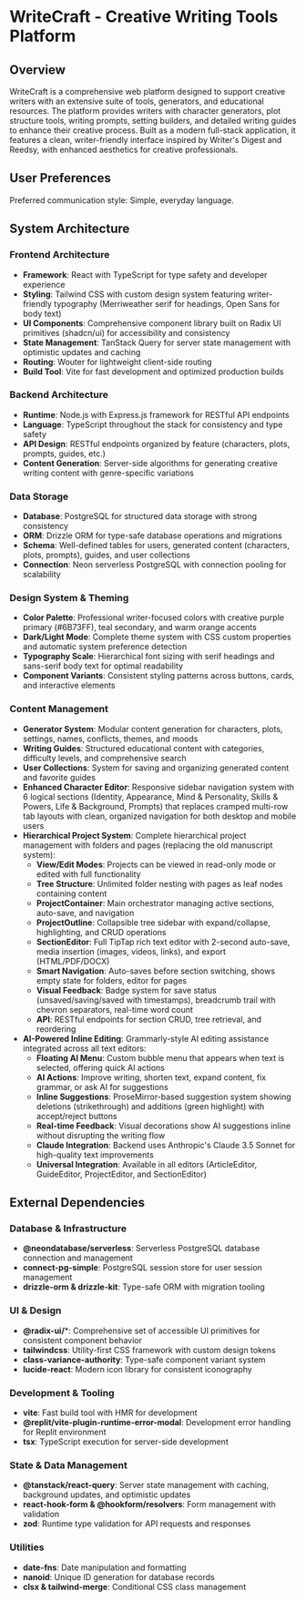 # WriteCraft - Creative Writing Tools Platform

## Overview

WriteCraft is a comprehensive web platform designed to support creative writers with an extensive suite of tools, generators, and educational resources. The platform provides writers with character generators, plot structure tools, writing prompts, setting builders, and detailed writing guides to enhance their creative process. Built as a modern full-stack application, it features a clean, writer-friendly interface inspired by Writer's Digest and Reedsy, with enhanced aesthetics for creative professionals.

## User Preferences

Preferred communication style: Simple, everyday language.

## System Architecture

### Frontend Architecture
- **Framework**: React with TypeScript for type safety and developer experience
- **Styling**: Tailwind CSS with custom design system featuring writer-friendly typography (Merriweather serif for headings, Open Sans for body text)
- **UI Components**: Comprehensive component library built on Radix UI primitives (shadcn/ui) for accessibility and consistency
- **State Management**: TanStack Query for server state management with optimistic updates and caching
- **Routing**: Wouter for lightweight client-side routing
- **Build Tool**: Vite for fast development and optimized production builds

### Backend Architecture
- **Runtime**: Node.js with Express.js framework for RESTful API endpoints
- **Language**: TypeScript throughout the stack for consistency and type safety
- **API Design**: RESTful endpoints organized by feature (characters, plots, prompts, guides, etc.)
- **Content Generation**: Server-side algorithms for generating creative writing content with genre-specific variations

### Data Storage
- **Database**: PostgreSQL for structured data storage with strong consistency
- **ORM**: Drizzle ORM for type-safe database operations and migrations
- **Schema**: Well-defined tables for users, generated content (characters, plots, prompts), guides, and user collections
- **Connection**: Neon serverless PostgreSQL with connection pooling for scalability

### Design System & Theming
- **Color Palette**: Professional writer-focused colors with creative purple primary (#6B73FF), teal secondary, and warm orange accents
- **Dark/Light Mode**: Complete theme system with CSS custom properties and automatic system preference detection
- **Typography Scale**: Hierarchical font sizing with serif headings and sans-serif body text for optimal readability
- **Component Variants**: Consistent styling patterns across buttons, cards, and interactive elements

### Content Management
- **Generator System**: Modular content generation for characters, plots, settings, names, conflicts, themes, and moods
- **Writing Guides**: Structured educational content with categories, difficulty levels, and comprehensive search
- **User Collections**: System for saving and organizing generated content and favorite guides
- **Enhanced Character Editor**: Responsive sidebar navigation system with 6 logical sections (Identity, Appearance, Mind & Personality, Skills & Powers, Life & Background, Prompts) that replaces cramped multi-row tab layouts with clean, organized navigation for both desktop and mobile users
- **Hierarchical Project System**: Complete hierarchical project management with folders and pages (replacing the old manuscript system):
  - **View/Edit Modes**: Projects can be viewed in read-only mode or edited with full functionality
  - **Tree Structure**: Unlimited folder nesting with pages as leaf nodes containing content
  - **ProjectContainer**: Main orchestrator managing active sections, auto-save, and navigation
  - **ProjectOutline**: Collapsible tree sidebar with expand/collapse, highlighting, and CRUD operations
  - **SectionEditor**: Full TipTap rich text editor with 2-second auto-save, media insertion (images, videos, links), and export (HTML/PDF/DOCX)
  - **Smart Navigation**: Auto-saves before section switching, shows empty state for folders, editor for pages
  - **Visual Feedback**: Badge system for save status (unsaved/saving/saved with timestamps), breadcrumb trail with chevron separators, real-time word count
  - **API**: RESTful endpoints for section CRUD, tree retrieval, and reordering
- **AI-Powered Inline Editing**: Grammarly-style AI editing assistance integrated across all text editors:
  - **Floating AI Menu**: Custom bubble menu that appears when text is selected, offering quick AI actions
  - **AI Actions**: Improve writing, shorten text, expand content, fix grammar, or ask AI for suggestions
  - **Inline Suggestions**: ProseMirror-based suggestion system showing deletions (strikethrough) and additions (green highlight) with accept/reject buttons
  - **Real-time Feedback**: Visual decorations show AI suggestions inline without disrupting the writing flow
  - **Claude Integration**: Backend uses Anthropic's Claude 3.5 Sonnet for high-quality text improvements
  - **Universal Integration**: Available in all editors (ArticleEditor, GuideEditor, ProjectEditor, and SectionEditor)

## External Dependencies

### Database & Infrastructure
- **@neondatabase/serverless**: Serverless PostgreSQL database connection and management
- **connect-pg-simple**: PostgreSQL session store for user session management
- **drizzle-orm & drizzle-kit**: Type-safe ORM with migration tooling

### UI & Design
- **@radix-ui/***: Comprehensive set of accessible UI primitives for consistent component behavior
- **tailwindcss**: Utility-first CSS framework with custom design tokens
- **class-variance-authority**: Type-safe component variant system
- **lucide-react**: Modern icon library for consistent iconography

### Development & Tooling
- **vite**: Fast build tool with HMR for development
- **@replit/vite-plugin-runtime-error-modal**: Development error handling for Replit environment
- **tsx**: TypeScript execution for server-side development

### State & Data Management
- **@tanstack/react-query**: Server state management with caching, background updates, and optimistic updates
- **react-hook-form & @hookform/resolvers**: Form management with validation
- **zod**: Runtime type validation for API requests and responses

### Utilities
- **date-fns**: Date manipulation and formatting
- **nanoid**: Unique ID generation for database records
- **clsx & tailwind-merge**: Conditional CSS class management